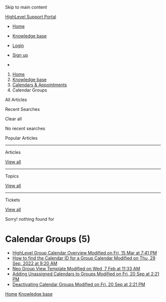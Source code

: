 Skip to main content

[ HighLevel Support Portal ](https://help.gohighlevel.com)

  * [ Home ](/support/home)
  * [ Knowledge base ](/support/solutions)

  * [Login](/support/login)
  * [Sign up](/support/signup)
  * 

  1. [Home](/support/home)
  2. [Knowledge base](/support/solutions)
  3. [Calendars & Appointments](/support/solutions/48000449585)
  4. Calendar Groups

All  Articles 

Recent Searches

Clear all

No recent searches

Popular Articles

* * *

Articles

[View all](/support/search/solutions)

* * *

Topics

[View all](/support/search/topics)

* * *

Tickets

[View all](/support/search/tickets)

Sorry! nothing found for   

# Calendar Groups (5)

  * [ HighLevel Group Calendar Overview Modified on Fri, 15 Mar at 7:41 PM  ](/support/solutions/articles/48001161037-highlevel-group-calendar-overview)
  * [ How to find the Calendar ID for a Group Calendar Modified on Thu, 29 Sep, 2022 at 9:20 AM  ](/support/solutions/articles/48001207671-how-to-find-the-calendar-id-for-a-group-calendar)
  * [ Neo Group View Template Modified on Wed, 7 Feb at 11:33 AM  ](/support/solutions/articles/155000000973-neo-group-view-template)
  * [ Adding Unassigned Calendars to Groups Modified on Fri, 20 Sep at 2:21 PM  ](/support/solutions/articles/155000003550-adding-unassigned-calendars-to-groups)
  * [ Deactivating Calendar Groups Modified on Fri, 20 Sep at 2:21 PM  ](/support/solutions/articles/155000003551-deactivating-calendar-groups)

[Home](/support/home) [Knowledge base](/support/solutions)
